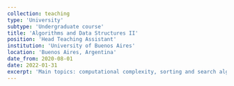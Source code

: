 ```yaml
---
collection: teaching
type: 'University'
subtype: 'Undergraduate course'
title: 'Algorithms and Data Structures II'
position: 'Head Teaching Assistant'
institution: 'University of Buenos Aires'
location: 'Buenos Aires, Argentina'
date_from: 2020-08-01
date: 2022-01-31
excerpt: 'Main topics: computational complexity, sorting and search algorithms, basic data structures (lists, queues, heaps, tries), abstract data types.'
---
```


